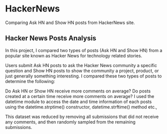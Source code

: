 # HackerNews
Comparing Ask HN and Show HN posts from HackerNews site.

## Hacker News Posts Analysis
In this project, I compared two types of posts (Ask HN and Show HN) from a popular site known as Hacker News for technology related stories.

Users submit Ask HN posts to ask the Hacker News community a specific question and Show HN posts to show the community a project, product, or just generally something interesting. I compared these two types of posts to determine the following:

Do Ask HN or Show HN receive more comments on average?
Do posts created at a certain time receive more comments on average?
I used the datetime module to access the date and time information of each posts using the datetime.strptime() constructor, datetime.strftime() method etc.,

This dataset was reduced by removing all submissions that did not receive any comments, and then randomly sampled from the remaining submissions.
